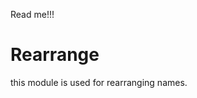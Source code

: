 Read me!!!

Rearrange
===================================================

this module is used for rearranging names.
